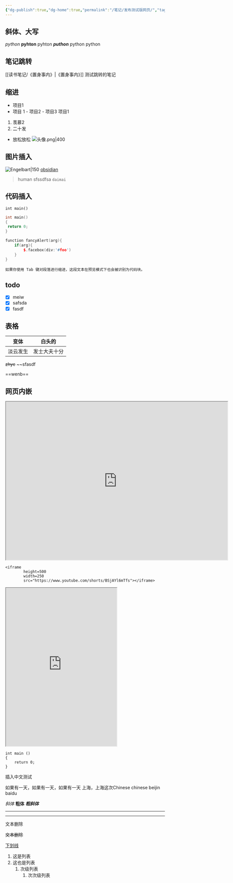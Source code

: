 ```yaml
---
{"dg-publish":true,"dg-home":true,"permalink":"/笔记/发布测试版网页/","tags":["gardenEntry"],"dgPassFrontmatter":true}
---
```


## 斜体、大写
*python* **pyhton** pyhton _**puthon**_  python python

## 笔记跳转
[[读书笔记/《置身事内》\|《置身事内》]] 测试跳转的笔记

## 缩进
-  项目1
- 项目 1
				- 项目2
				- 项目3
项目1
1. 羡慕2
2. 二十发
- 放松放松
![头像.png|400](/img/user/image/%E5%A4%B4%E5%83%8F.png)

## 图片插入
![Engelbart|150](https://history-computer.com/ModernComputer/Basis/images/Engelbart.jpg)
[obsidian](http://obsidian.md)
> human
> sfssdfsa
`daimai `
## 代码插入
`int main()`
```cpp
int main()
{
 return 0;
}
```

```cpp
function fancyAlert(arg){
	if(arg){
		$.facebox(div:'#foo')
	}
}
```
	如果你使用 Tab 键对段落进行缩进，这段文本在预览模式下也会被识别为代码块。
## todo
- [x] meiw
- [x] safsda
- [x] fasdf

## 表格
| 变体|白头的|
| -- | --- |
| 淡云发生 | 发士大夫十分 |

~~zhye~~
~~sfasdf

==wenb==

##  网页内嵌
<iframe 
		height=500
		width=700
		src="https://www.youtube.com/"></iframe>

```type
<iframe 
		height=500
		width=250
		src="https://www.youtube.com/shorts/BSjAYl6mTfs"></iframe>
```

<iframe 
		height=500
		width=350
		src="https://m.baidu.com/"></iframe>


```
int main ()
{
	return 0;
}
```

插入中文测试 


如果有一天，如果有一天，如果有一天
上海，上海这次Chinese chinese beijin baidu 

*斜体*
**粗体**
***粗斜体***

---

***

文本删除
 
~~文本删除~~

<u>下划线</u>

1. 这是列表
2. 这也是列表
	1. 次级列表
		1. 次次级列表